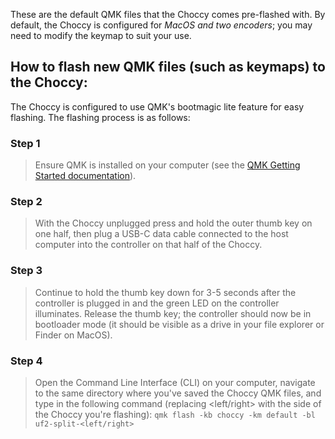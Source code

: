 These are the default QMK files that the Choccy comes pre-flashed with. By default, the Choccy is configured for *MacOS and two encoders*; you may need to modify the keymap to suit your use.

## How to flash new QMK files (such as keymaps) to the Choccy:

The Choccy is configured to use QMK's bootmagic lite feature for easy flashing. The flashing process is as follows:

### Step 1
>Ensure QMK is installed on your computer (see the [QMK Getting Started documentation](https://github.com/qmk/qmk_firmware/blob/master/docs/newbs_getting_started.md)).
  
### Step 2
>With the Choccy unplugged press and hold the outer thumb key on one half, then plug a USB-C data cable connected to the host computer into the controller on that half of the Choccy.
  
### Step 3
>Continue to hold the thumb key down for 3-5 seconds after the controller is plugged in and the green LED on the controller illuminates. Release the thumb key; the controller should now be in bootloader mode (it should be visible as a drive in your file explorer or Finder on MacOS).
  
### Step 4
>Open the Command Line Interface (CLI) on your computer, navigate to the same directory where you've saved the Choccy QMK files, and type in the following command (replacing <left/right> with the side of the Choccy you're flashing):
```qmk flash -kb choccy -km default -bl uf2-split-<left/right>```
